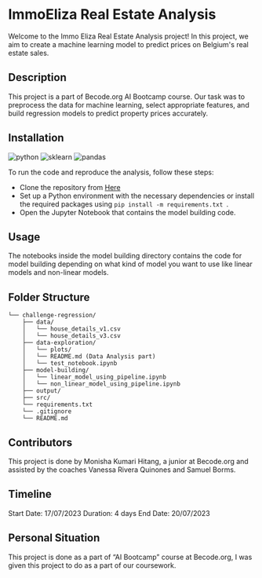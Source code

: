 
# ImmoEliza Real Estate Analysis
Welcome to the Immo Eliza Real Estate Analysis project! In this project, we aim to create a machine learning model to predict prices on Belgium's real estate sales.
  
## Description
This project is a part of Becode.org AI Bootcamp course. Our task was to preprocess the data for machine learning, select appropriate features, and build regression models to predict property prices accurately.


## Installation
![python](https://img.shields.io/badge/python-3x-blue) ![sklearn](https://img.shields.io/badge/sklearn-green) ![pandas](https://img.shields.io/badge/pandas-purple) 

To run the code and reproduce the analysis, follow these steps:
* Clone the repository from [Here](https://github.com/moni2code/challenge-regression)
* Set up a Python environment with the necessary dependencies or install the required packages using ```pip install -m requirements.txt ```.
* Open the Jupyter Notebook that contains the model building code.
  
## Usage
The notebooks inside the model building directory contains the code for model building depending on what kind of model you want to use like linear models and non-linear models. 

## Folder Structure

```
└── challenge-regression/
    ├── data/
    │   └── house_details_v1.csv
    │   └── house_details_v3.csv
    ├── data-exploration/
    │   └── plots/
    │   └── README.md (Data Analysis part)
    │   └── test_notebook.ipynb
    ├── model-building/
    │   └── linear_model_using_pipeline.ipynb
    │   └── non_linear_model_using_pipeline.ipynb
    ├── output/
    ├── src/
    └── requirements.txt
    └── .gitignore
    └── README.md
```


## Contributors
This project is done by Monisha Kumari Hitang, a junior at Becode.org and assisted by the coaches Vanessa Rivera Quinones and Samuel Borms.

## Timeline
Start Date: 17/07/2023
Duration: 4 days
End Date: 20/07/2023 

## Personal Situation
This project is done as a part of “AI Bootcamp” course at Becode.org, I was given this project to do as a part of our coursework.